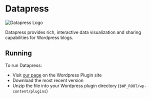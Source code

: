 Datapress
=========

![Datapress Logo](http://projects.csail.mit.edu/datapress/wp-content/datapress.png)

Datapress provides rich, interactive data visualization and sharing capabilities for Wordpress blogs.

Running
-------

To run Datapress:

   * Visit [our page](https://wordpress.org/extend/plugins/datapress/) on the Wordpress Plugin site
   * Download the most recent version
   * Unzip the file into your Wordpress plugin directory (`$WP_ROOT/wp-content/plugins`)
